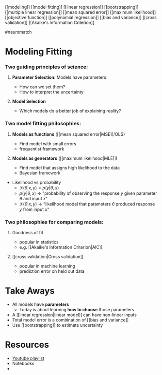 [[modeling]]
[[model fitting]]
[[linear regression]]
[[bootstrapping]]
[[multiple linear regression]]
[[mean squared error]]
[[maximum likelihood]]
[[objective function]]
[[polynomial regression]]
[[bias and variance]]
[[cross validation]]
[[Akaike's Information Criterion]]

#neuromatch 

# Modeling Fitting
### Two guiding principles of science:

1. **Parameter Selection**: Models have parameters. 
	- How can we set them?
	- How to interpret the uncertainty
	
2. **Model Selection**
	- Which models do a better job of explaining reality?

### Two model fitting philosophies:
1. **Models as functions** ([[mean squared error|MSE]]/OLS)
	- Find model with small errors
	- frequentist framework

2. **Models as generators** ([[maximum likelihood|MLE]])
	- Find model that assigns high likelihood to the data
	- Bayesian framework
  
 - Likelihood vs probability
    - $\mathcal{L}(\theta|x, y) = p(y|\theta, x)$
    - $p(y|\theta, x)$ -> "probability of observing the response $y$ given parameter $\theta$ and input $x$"
    - $\mathcal{L}(\theta|x, y)$ -> "likelihood model that parameters $\theta$ produced response $y$ from input $x$"

### Two philosophies for comparing models:
1. Goodness of fit
	- popular in statistics
	- e.g. [[Akaike's Information Criterion|AIC]]	

2. [[cross validation|Cross validation]]
	- popular in machine learning
	- prediction error on held out data

# Take Aways
- All models have **parameters**
	- Today is about learning **how to choose** those parameters
- A [[linear regression|linear model]] can have non-linear inputs
- Total model error is a combination of [[bias and variance]]
- Use [[bootstrapping]] to estimate uncertainty



# Resources
- [Youtube playlist](https://www.youtube.com/playlist?list=PLkBQOLLbi18MqTMnc_mMiuawnczEa8xm9)
- Notebooks
- 
